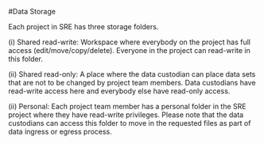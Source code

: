 #Data Storage

Each project in SRE has three storage folders.  

(i) Shared read-write: Workspace where everybody on the project has full access (edit/move/copy/delete). Everyone in the project can read-write in this folder. 

(ii) Shared read-only: A place where the data custodian can place data sets that are not to be changed by project team members. Data custodians have read-write access here and everybody else have read-only access. 

(ii) Personal: Each project team member has a personal folder in the SRE project where they have read-write privileges. Please note that the data custodians can access this folder to move in the requested files as part of data ingress or egress process.  